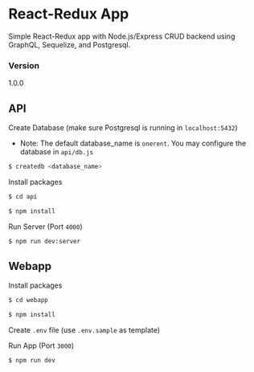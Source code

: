 # React-Redux App

Simple React-Redux app with Node.js/Express CRUD backend using GraphQL, Sequelize, and Postgresql.

### Version
1.0.0

## API

Create Database (make sure Postgresql is running in `localhost:5432`)
* Note: The default database_name is `onerent`. You may configure the database in `api/db.js`

```bash
$ createdb <database_name>
```

Install packages

```bash
$ cd api
```

```bash
$ npm install
```

Run Server (Port `4000`)

```bash
$ npm run dev:server
```

## Webapp

Install packages

```bash
$ cd webapp
```

```bash
$ npm install
```

Create `.env` file (use `.env.sample` as template)

Run App (Port `3000`)

```bash
$ npm run dev
```